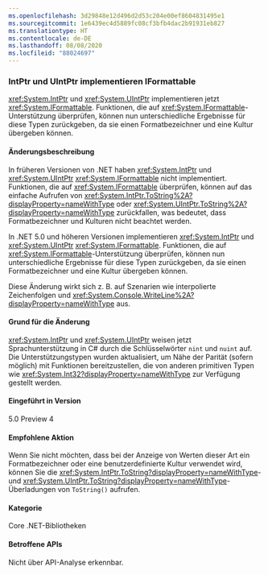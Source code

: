 ```yaml
---
ms.openlocfilehash: 3d29848e12d496d2d53c204e00ef8604831495e1
ms.sourcegitcommit: 1e6439ec4d5889fc08cf3bfb4dac2b91931eb827
ms.translationtype: HT
ms.contentlocale: de-DE
ms.lasthandoff: 08/08/2020
ms.locfileid: "88024697"
---
```

### <a name="intptr-and-uintptr-implement-iformattable"></a>IntPtr und UIntPtr implementieren IFormattable

<xref:System.IntPtr> und <xref:System.UIntPtr> implementieren jetzt <xref:System.IFormattable>. Funktionen, die auf <xref:System.IFormattable>-Unterstützung überprüfen, können nun unterschiedliche Ergebnisse für diese Typen zurückgeben, da sie einen Formatbezeichner und eine Kultur übergeben können.

#### <a name="change-description"></a>Änderungsbeschreibung

In früheren Versionen von .NET haben <xref:System.IntPtr> und <xref:System.UIntPtr> <xref:System.IFormattable> nicht implementiert. Funktionen, die auf <xref:System.IFormattable> überprüfen, können auf das einfache Aufrufen von <xref:System.IntPtr.ToString%2A?displayProperty=nameWithType> oder <xref:System.UIntPtr.ToString%2A?displayProperty=nameWithType> zurückfallen, was bedeutet, dass Formatbezeichner und Kulturen nicht beachtet werden.

In .NET 5.0 und höheren Versionen implementieren <xref:System.IntPtr> und <xref:System.UIntPtr> <xref:System.IFormattable>. Funktionen, die auf <xref:System.IFormattable>-Unterstützung überprüfen, können nun unterschiedliche Ergebnisse für diese Typen zurückgeben, da sie einen Formatbezeichner und eine Kultur übergeben können.

Diese Änderung wirkt sich z. B. auf Szenarien wie interpolierte Zeichenfolgen und <xref:System.Console.WriteLine%2A?displayProperty=nameWithType> aus.

#### <a name="reason-for-change"></a>Grund für die Änderung

<xref:System.IntPtr> und <xref:System.UIntPtr> weisen jetzt Sprachunterstützung in C# durch die Schlüsselwörter `nint` und `nuint` auf. Die Unterstützungstypen wurden aktualisiert, um Nähe der Parität (sofern möglich) mit Funktionen bereitzustellen, die von anderen primitiven Typen wie <xref:System.Int32?displayProperty=nameWithType> zur Verfügung gestellt werden.

#### <a name="version-introduced"></a>Eingeführt in Version

5.0 Preview 4

#### <a name="recommended-action"></a>Empfohlene Aktion

Wenn Sie nicht möchten, dass bei der Anzeige von Werten dieser Art ein Formatbezeichner oder eine benutzerdefinierte Kultur verwendet wird, können Sie die <xref:System.IntPtr.ToString?displayProperty=nameWithType>- und <xref:System.UIntPtr.ToString?displayProperty=nameWithType>-Überladungen von `ToString()` aufrufen.

#### <a name="category"></a>Kategorie

Core .NET-Bibliotheken

#### <a name="affected-apis"></a>Betroffene APIs

Nicht über API-Analyse erkennbar.

<!--

#### Affected APIs

Not detectable via API analysis.

-->
